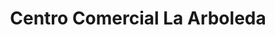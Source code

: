 ---
title: "Centro Comercial La Arboleda"
url: /guadalupe/centro-comercial-la-arboleda/
shop: Einkaufszentrum
---